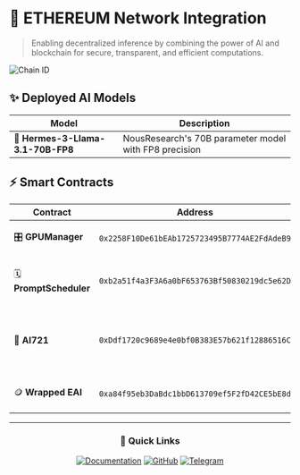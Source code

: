 # 🚀 ETHEREUM Network Integration

> Enabling decentralized inference by combining the power of AI and blockchain for secure, transparent, and efficient computations.

![Chain ID](https://img.shields.io/badge/Chain%20ID-1-blue)

## ✨ Deployed AI Models

| Model | Description |
|-------|-------------|
| 🔮 **Hermes-3-Llama-3.1-70B-FP8** | NousResearch's 70B parameter model with FP8 precision | 

## ⚡ Smart Contracts

| Contract | Address | Purpose |
|----------|---------|---------|
| 🎛️ **GPUManager** | `0x2258F10De61bEAb1725723495B7774AE2FdAdeB9` | Manages GPU resources |
| 🗓️ **PromptScheduler** | `0xb2a51f4a3F3A6a0bF653763Bf50830219dc5e62D` | Handles prompt queue and execution |
| 🤖 **AI721** | `0xDdf1720c9689e4e0bf0B383E57b621f12886516C` | NFT standard for AI agents' inference and management |
| 🪙 **Wrapped EAI** | `0xa84f95eb3DaBdc1bbD613709ef5F2fD42CE5bE8d` | Wrapped token for EAI protocol |

---

<div align="center">

### 🔗 Quick Links

[![Documentation](https://img.shields.io/badge/Documentation-Read%20More-green)](https://docs.eternalai.org/eternal-ai)
[![GitHub](https://img.shields.io/badge/GitHub-Contribute-black)](https://github.com/eternalai-org/truly-open-ai/)
[![Telegram](https://img.shields.io/badge/Telegram-Join%20Chat-blue)](https://t.me/EternalAIDevs/)

</div>

